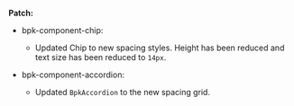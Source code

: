 **Patch:**

- bpk-component-chip:
  - Updated Chip to new spacing styles. Height has been reduced and text size has been reduced to `14px`.

- bpk-component-accordion:
  - Updated `BpkAccordion` to the new spacing grid.
